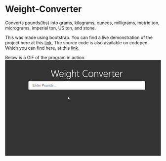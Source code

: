 # Weight-Converter

Converts pounds(lbs) into grams, kilograms,  ounces,  milligrams, metric ton, micrograms, imperial ton, US ton, and stone.


This was made using bootstrap.  You can find a live demonstration of the project here at this [link.](https://codepen.io/mantiereid/full/mZVoqo) The source code is also available on codepen.  Which you can find here, at this [link.](https://codepen.io/mantiereid/pen/mZVoqo)

Below is a GIF of the program in action. 
![alt text](https://github.com/MantieReid/Weight-Converter/blob/master/QJMfohfdy0.gif)





